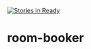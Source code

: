 [![Stories in Ready](https://badge.waffle.io/gazaskygeeks/room-booker.png?label=ready&title=Ready)](https://waffle.io/gazaskygeeks/room-booker)
# room-booker
